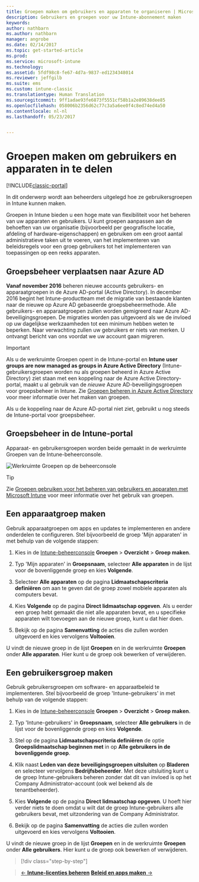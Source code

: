 ```yaml
---
title: Groepen maken om gebruikers en apparaten te organiseren | Microsoft Docs
description: Gebruikers en groepen voor uw Intune-abonnement maken
keywords: 
author: nathbarn
ms.author: nathbarn
manager: angrobe
ms.date: 02/14/2017
ms.topic: get-started-article
ms.prod: 
ms.service: microsoft-intune
ms.technology: 
ms.assetid: 5fdf98c8-fe67-4d7a-9837-ed1234348014
ms.reviewer: jeffgilb
ms.suite: ems
ms.custom: intune-classic
ms.translationtype: Human Translation
ms.sourcegitcommit: 9ff1adae93fe6873f5551cf58b1a2e89638dee85
ms.openlocfilehash: 058006b2356d62c77c3a5a6ee0f4c8ed74ed4a50
ms.contentlocale: nl-nl
ms.lasthandoff: 05/23/2017


---
```



# <a name="create-groups-to-organize-users-and-devices"></a>Groepen maken om gebruikers en apparaten in te delen

[!INCLUDE[classic-portal](../includes/classic-portal.md)]

In dit onderwerp wordt aan beheerders uitgelegd hoe ze gebruikersgroepen in Intune kunnen maken.

Groepen in Intune bieden u een hoge mate van flexibiliteit voor het beheren van uw apparaten en gebruikers. U kunt groepen aanpassen aan de behoeften van uw organisatie (bijvoorbeeld per geografische locatie, afdeling of hardware-eigenschappen) en gebruiken om een groot aantal administratieve taken uit te voeren, van het implementeren van beleidsregels voor een groep gebruikers tot het implementeren van toepassingen op een reeks apparaten.

## <a name="group-management-moving-to-azure-ad"></a>Groepsbeheer verplaatsen naar Azure AD

**Vanaf november 2016** beheren nieuwe accounts gebruikers- en apparaatgroepen in de Azure AD-portal (Active Directory). In december 2016 begint het Intune-productteam met de migratie van bestaande klanten naar de nieuwe op Azure AD gebaseerde groepsbeheermethode. Alle gebruikers- en apparaatgroepen zullen worden gemigreerd naar Azure AD-beveiligingsgroepen. De migraties worden pas uitgevoerd als we de invloed op uw dagelijkse werkzaamheden tot een minimum hebben weten te beperken. Naar verwachting zullen uw gebruikers er niets van merken. U ontvangt bericht van ons voordat we uw account gaan migreren.


>[!IMPORTANT]
>
>Als u de werkruimte Groepen opent in de Intune-portal en **Intune user groups are now managed as groups in Azure Active Directory** (Intune-gebruikersgroepen worden nu als groepen beheerd in Azure Active Directory) ziet staan met een koppeling naar de Azure Active Directory-portal, maakt u al gebruik van de *nieuwe* Azure AD-beveiligingsgroepen voor groepsbeheer in Intune. Zie [Groepen beheren in Azure Active Directory](https://docs.microsoft.com/azure/active-directory/active-directory-groups-create-azure-portal) voor meer informatie over het maken van groepen.
>
>Als u de koppeling naar de Azure AD-portal niet ziet, gebruikt u nog steeds de Intune-portal voor groepsbeheer.

## <a name="group-management-in-the-intune-portal"></a>Groepsbeheer in de Intune-portal

Apparaat- en gebruikersgroepen worden beide gemaakt in de werkruimte Groepen van de Intune-beheerconsole.

![Werkruimte Groepen op de beheerconsole](./media/groups.png)


> [!TIP]
> Zie [Groepen gebruiken voor het beheren van gebruikers en apparaten met Microsoft Intune](/intune-classic/deploy-use/use-groups-to-manage-users-and-devices-with-microsoft-intune) voor meer informatie over het gebruik van groepen.


## <a name="create-a-device-group"></a>Een apparaatgroep maken
Gebruik apparaatgroepen om apps en updates te implementeren en andere onderdelen te configureren. Stel bijvoorbeeld de groep 'Mijn apparaten' in met behulp van de volgende stappen:

1.  Kies in de [Intune-beheerconsole](https://manage.microsoft.com/) **Groepen** > **Overzicht** > **Groep maken**.

2.  Typ 'Mijn apparaten' in **Groepsnaam**, selecteer **Alle apparaten** in de lijst voor de bovenliggende groep en kies **Volgende**.

3.  Selecteer **Alle apparaten** op de pagina **Lidmaatschapscriteria definiëren** om aan te geven dat de groep zowel mobiele apparaten als computers bevat.

4.  Kies **Volgende** op de pagina **Direct lidmaatschap opgeven**. Als u eerder een groep hebt gemaakt die niet alle apparaten bevat, en u specifieke apparaten wilt toevoegen aan de nieuwe groep, kunt u dat hier doen.

5.  Bekijk op de pagina **Samenvatting** de acties die zullen worden uitgevoerd en kies vervolgens **Voltooien**.

U vindt de nieuwe groep in de lijst **Groepen** en in de werkruimte **Groepen** onder **Alle apparaten**. Hier kunt u de groep ook bewerken of verwijderen.

## <a name="create-a-user-group"></a>Een gebruikersgroep maken
Gebruik gebruikersgroepen om software- en apparaatbeleid te implementeren. Stel bijvoorbeeld de groep 'Intune-gebruikers' in met behulp van de volgende stappen:

1.  Kies in de [Intune-beheerconsole](https://manage.microsoft.com/) **Groepen** > **Overzicht** > **Groep maken**.

2.  Typ 'Intune-gebruikers' in **Groepsnaam**, selecteer **Alle gebruikers** in de lijst voor de bovenliggende groep en kies **Volgende**.

3.  Stel op de pagina **Lidmaatschapscriteria definiëren** de optie **Groepslidmaatschap beginnen met** in op **Alle gebruikers in de bovenliggende groep**.

4.  Klik naast **Leden van deze beveiligingsgroepen uitsluiten** op **Bladeren** en selecteer vervolgens **Bedrijfsbeheerder**. Met deze uitsluiting kunt u de groep Intune-gebruikers beheren zonder dat dit van invloed is op het Company Administrator-account (ook wel bekend als de tenantbeheerder).

5.  Kies **Volgende** op de pagina **Direct lidmaatschap opgeven**. U hoeft hier verder niets te doen omdat u wilt dat de groep Intune-gebruikers alle gebruikers bevat, met uitzondering van de Company Administrator.

6.  Bekijk op de pagina **Samenvatting** de acties die zullen worden uitgevoerd en kies vervolgens **Voltooien**.

U vindt de nieuwe groep in de lijst **Groepen** en in de werkruimte **Groepen** onder **Alle gebruikers**. Hier kunt u de groep ook bewerken of verwijderen.

>[!div class="step-by-step"]

>[&larr; **Intune-licenties beheren**](.\start-with-a-paid-subscription-to-microsoft-intune-step-4.md)       [**Beleid en apps maken** &rarr;](.\start-with-a-paid-subscription-to-microsoft-intune-step-6.md)  

